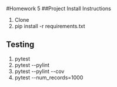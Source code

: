 #Homework 5
##Project Install Instructions

1. Clone
2. pip install -r requirements.txt

## Testing

1. pytest
2. pytest --pylint 
3. pytest --pylint --cov
4. pytest --num_records=1000
